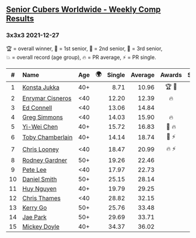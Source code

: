 <style>table {white-space: nowrap;}</style>
<link rel="stylesheet" type="text/css" href="/scw-comp/css/flags.css" />

## [Senior Cubers Worldwide - Weekly Comp Results](/scw-comp/results/)
### 3x3x3 2021-12-27

<span style="white-space: nowrap;">🏆 = overall winner</span>, <span style="white-space: nowrap;">🥇 = 1st senior</span>, <span style="white-space: nowrap;">🥈 = 2nd senior</span>, <span style="white-space: nowrap;">🥉 = 3rd senior</span>, <span style="white-space: nowrap;">💥 = overall record (age group)</span>, <span style="white-space: nowrap;">🔥 = PR average</span>, <span style="white-space: nowrap;">⚡ = PR single</span>.

| # | Name | Age | 🌍 | Single | Average | Awards | Solve 1 | Solve 2 | Solve 3 | Solve 4 | Solve 5 | Video |
| :--: | :-- | :--: | :--: | --: | --: | :--: | --: | --: | --: | --: | --: | :-- |
| 1 | [Konsta Jukka](../../persons/konsta_jukka/333.md) | 40+ | <i class="flag flag-FI" /> | 8.71 | 10.96 | 🏆 🥇 | 9.56 | 12.30 | 11.38 | 11.94 | 8.71 | [Desktop](https://www.facebook.com/events/343359980546742/permalink/350647106484696) / [Mobile](https://m.facebook.com/events/343359980546742?view=permalink&id=350647106484696) |
| 2 | [Enrymar Cisneros](../../persons/enrymar_cisneros/333.md) | <40 | <i class="flag flag-VE" /> | 12.20 | 12.39 | 🔥 | 12.35 | 13.93 | 12.61 | 12.20 | 12.20 | [Desktop](https://www.facebook.com/events/343359980546742/permalink/350163353199738) / [Mobile](https://m.facebook.com/events/343359980546742?view=permalink&id=350163353199738) |
| 3 | [Ed Connell](../../persons/ed_connell/333.md) | <40 | <i class="flag flag-IE" /> | 13.06 | 14.84 |  | 14.68 | 16.48 | 16.33 | 13.50 | 13.06 | [Desktop](https://www.facebook.com/events/343359980546742/permalink/350449403171133) / [Mobile](https://m.facebook.com/events/343359980546742?view=permalink&id=350449403171133) |
| 4 | [Greg Simmons](../../persons/greg_simmons/333.md) | <40 | <i class="flag flag-GB" /> | 14.03 | 15.90 | 🔥 | 18.62 | 16.99 | 15.71 | 14.99 | 14.03 | [Desktop](https://www.facebook.com/events/343359980546742/permalink/348607713355302) / [Mobile](https://m.facebook.com/events/343359980546742?view=permalink&id=348607713355302) |
| 5 | [Yi-Wei Chen](../../persons/yi_wei_chen/333.md) | 40+ | <i class="flag flag-TW" /> | 15.72 | 16.83 | 🥈 🔥 | 16.93 | 19.52 | 16.88 | 16.69 | 15.72 | [Desktop](https://www.facebook.com/events/343359980546742/permalink/348433820039358) / [Mobile](https://m.facebook.com/events/343359980546742?view=permalink&id=348433820039358) |
| 6 | [Toby Chamberlain](../../persons/toby_chamberlain/333.md) | 40+ | <i class="flag flag-AU" /> | 14.14 | 18.74 | 🥉 ⚡ | 19.82 | 18.13 | 14.14 | 18.26 | 20.42 | [Desktop](https://www.facebook.com/520891933/videos/1250846438756075) / [Mobile](https://m.facebook.com/520891933/videos/1250846438756075) |
| 7 | [Chris Looney](../../persons/chris_looney/333.md) | <40 | <i class="flag flag-US" /> | 18.47 | 20.99 | 🔥 ⚡ | 20.71 | 23.55 | 19.46 | 18.47 | 22.79 | [Desktop](https://www.facebook.com/chris.looney/videos/633134034472753) / [Mobile](https://m.facebook.com/chris.looney/videos/633134034472753) |
| 8 | [Rodney Gardner](../../persons/rodney_gardner/333.md) | 50+ | <i class="flag flag-US" /> | 19.26 | 22.46 |  | 28.55 | 21.15 | 22.54 | 23.68 | 19.26 | [Desktop](https://www.facebook.com/events/343359980546742/permalink/347528313463242) / [Mobile](https://m.facebook.com/events/343359980546742?view=permalink&id=347528313463242) |
| 9 | [Pete Lee](../../persons/pete_lee/333.md) | <40 | <i class="flag flag-GB" /> | 17.97 | 22.73 |  | 25.69 | 25.02 | 20.81 | 22.35 | 17.97 | [Desktop](https://www.facebook.com/events/343359980546742/permalink/350488709833869) / [Mobile](https://m.facebook.com/events/343359980546742?view=permalink&id=350488709833869) |
| 10 | [Daniel Smith](../../persons/daniel_smith/333.md) | 50+ | <i class="flag flag-US" /> | 25.15 | 28.14 |  | 25.15 | 31.99 | 27.19 | 38.05 | 25.24 | [Desktop](https://www.facebook.com/events/343359980546742/permalink/350516676497739) / [Mobile](https://m.facebook.com/events/343359980546742?view=permalink&id=350516676497739) |
| 11 | [Huy Nguyen](../../persons/huy_nguyen/333.md) | 40+ | <i class="flag flag-CA" /> | 19.79 | 29.25 |  | 19.79 | 27.45 | DNF | 21.82 | 38.48 | [Desktop](https://www.facebook.com/events/343359980546742/permalink/350631213152952) / [Mobile](https://m.facebook.com/events/343359980546742?view=permalink&id=350631213152952) |
| 12 | [Chris Thames](../../persons/chris_thames/333.md) | <40 | <i class="flag flag-US" /> | 28.82 | 32.15 |  | 36.40 | 33.20 | 31.79 | 31.45 | 28.82 | [Desktop](https://www.facebook.com/events/343359980546742/permalink/345793593636714) / [Mobile](https://m.facebook.com/events/343359980546742?view=permalink&id=345793593636714) |
| 13 | [Kerry Go](../../persons/kerry_go/333.md) | 50+ | <i class="flag flag-US" /> | 25.76 | 33.48 |  | 40.37 | 33.32 | 25.76 | 27.31 | 39.80 | [Desktop](https://www.facebook.com/events/343359980546742/permalink/345449940337746) / [Mobile](https://m.facebook.com/events/343359980546742?view=permalink&id=345449940337746) |
| 14 | [Jae Park](../../persons/jae_park/333.md) | 50+ | <i class="flag flag-US" /> | 29.69 | 33.71 |  | 30.81 | 40.69 | 37.63 | 29.69 | 32.69 | [Desktop](https://www.facebook.com/events/343359980546742/permalink/346851736864233) / [Mobile](https://m.facebook.com/events/343359980546742?view=permalink&id=346851736864233) |
| 15 | [Mickey Doyle](../../persons/mickey_doyle/333.md) | 40+ | <i class="flag flag-US" /> | 34.37 | 36.02 |  | 34.80 | 37.67 | 44.42 | 34.37 | 35.59 | [Desktop](https://www.facebook.com/events/343359980546742/permalink/350555736493833) / [Mobile](https://m.facebook.com/events/343359980546742?view=permalink&id=350555736493833) |

<!-- Global site tag (gtag.js) - Google Analytics -->
<script async src="https://www.googletagmanager.com/gtag/js?id=UA-86348435-3"></script>
<script>window.dataLayer = window.dataLayer || []; function gtag() {dataLayer.push(arguments);} gtag('js', new Date()); gtag('config', 'UA-86348435-3');</script>
